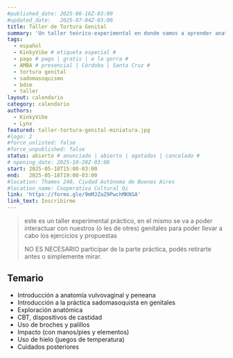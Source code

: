 ```yaml
---
#published_date: 2025-06-16Z-03:00
#updated_date:   2025-07-04Z-03:00
title: Taller de Tortura Genital
summary: 'Un taller teórico-experimental en donde vamos a aprender anatomía, cuales son los riesgos más comunes y varias técnicas kinkies para que explores el dolor y el placer en tus (o les de otres) genitales'
tags:
  - español
  - KinkyVibe # etiqueta especial #
  - pago # pago | gratis | a la gorra #
  - AMBA # presencial | Córdoba | Santa Cruz #
  - tortura genital
  - sadomasoquismo
  - bdsm
  - taller
layout: calendario
category: calendario
authors:
  - KinkyVibe
  - Lynx
featured: taller-tortura-genital-miniatura.jpg
#logo: 2
#force_unlisted: false
#force_unpublished: false
status: abierto # anunciado | abierto | agotadas | cancelado #
# opening_date: 2025-10-20Z-03:00
start: 2025-05-18T15:00-03:00
end:   2025-05-18T19:00-03:00
#location: Thames 240, Ciudad Autónoma de Buenos Aires
#location_name: Cooperativa Cultural Qi
link: 'https://forms.gle/9mMJZaZ9PwchMKNSA'
link_text: Inscribirme
---
```

> este es un taller experimental práctico, en el mismo se va a poder interactuar con nuestros (o les de otres) genitales para poder llevar a cabo los ejercicios y propuestas
> 
> NO ES NECESARIO participar de la parte práctica, podés retirarte antes o simplemente mirar. 

## Temario
- Introducción a anatomía vulvovaginal y peneana 
- Introducción a la práctica sadomasoquista en genitales 
- Exploración anatómica 
- CBT, dispositivos de castidad 
- Uso de broches y palillos 
- Impacto (con manos/pies y elementos)
- Uso de hielo (juegos de temperatura) 
- Cuidados posteriores 
